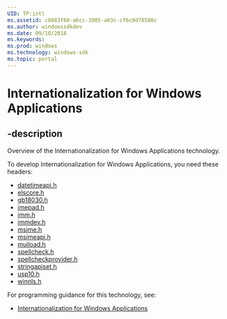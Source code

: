 ```yaml
---
UID: TP:intl
ms.assetid: c8883f60-a6cc-3905-a03c-cf6c9d78580c
ms.author: windowssdkdev
ms.date: 09/10/2018
ms.keywords: 
ms.prod: windows
ms.technology: windows-sdk
ms.topic: portal
---
```


# Internationalization for Windows Applications

## -description

Overview of the Internationalization for Windows Applications technology.

To develop Internationalization for Windows Applications, you need these headers:

 * [datetimeapi.h](../datetimeapi/index.md)
 * [elscore.h](../elscore/index.md)
 * [gb18030.h](../gb18030/index.md)
 * [imepad.h](../imepad/index.md)
 * [imm.h](../imm/index.md)
 * [immdev.h](../immdev/index.md)
 * [msime.h](../msime/index.md)
 * [msimeapi.h](../msimeapi/index.md)
 * [muiload.h](../muiload/index.md)
 * [spellcheck.h](../spellcheck/index.md)
 * [spellcheckprovider.h](../spellcheckprovider/index.md)
 * [stringapiset.h](../stringapiset/index.md)
 * [usp10.h](../usp10/index.md)
 * [winnls.h](../winnls/index.md)

For programming guidance for this technology, see:
* [Internationalization for Windows Applications](/windows/desktop/intl)

